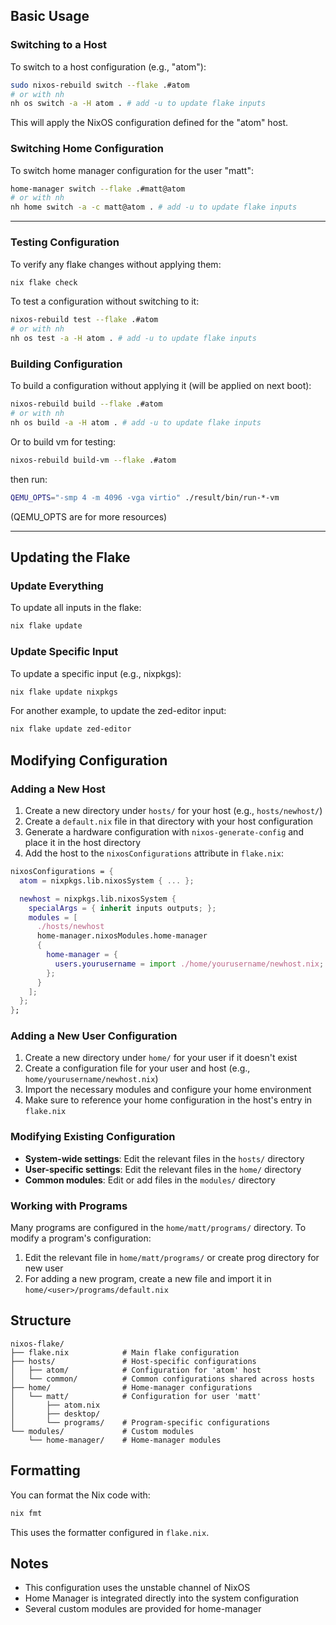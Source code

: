 ## Basic Usage
### Switching to a Host

To switch to a host configuration (e.g., "atom"):
```bash
sudo nixos-rebuild switch --flake .#atom
# or with nh
nh os switch -a -H atom . # add -u to update flake inputs
```
This will apply the NixOS configuration defined for the "atom" host.

### Switching Home Configuration
To switch home manager configuration for the user "matt":
```bash
home-manager switch --flake .#matt@atom
# or with nh
nh home switch -a -c matt@atom . # add -u to update flake inputs
```

---

### Testing Configuration
To verify any flake changes without applying them:
```bash
nix flake check
```

To test a configuration without switching to it:
```bash
nixos-rebuild test --flake .#atom
# or with nh
nh os test -a -H atom . # add -u to update flake inputs
```

### Building Configuration
To build a configuration without applying it (will be applied on next boot):
```bash
nixos-rebuild build --flake .#atom
# or with nh
nh os build -a -H atom . # add -u to update flake inputs
```
Or to build vm for testing:
```bash
nixos-rebuild build-vm --flake .#atom
```
then run:
```bash
QEMU_OPTS="-smp 4 -m 4096 -vga virtio" ./result/bin/run-*-vm
```
(QEMU_OPTS are for more resources)

---

## Updating the Flake
### Update Everything
To update all inputs in the flake:
```bash
nix flake update
```

### Update Specific Input
To update a specific input (e.g., nixpkgs):
```bash
nix flake update nixpkgs
```

For another example, to update the zed-editor input:
```bash
nix flake update zed-editor
```

## Modifying Configuration
### Adding a New Host

1. Create a new directory under `hosts/` for your host (e.g., `hosts/newhost/`)
2. Create a `default.nix` file in that directory with your host configuration
3. Generate a hardware configuration with `nixos-generate-config` and place it in the host directory
4. Add the host to the `nixosConfigurations` attribute in `flake.nix`:

```nix
nixosConfigurations = {
  atom = nixpkgs.lib.nixosSystem { ... };

  newhost = nixpkgs.lib.nixosSystem {
    specialArgs = { inherit inputs outputs; };
    modules = [
      ./hosts/newhost
      home-manager.nixosModules.home-manager
      {
        home-manager = {
          users.yourusername = import ./home/yourusername/newhost.nix;
        };
      }
    ];
  };
};
```

### Adding a New User Configuration

1. Create a new directory under `home/` for your user if it doesn't exist
2. Create a configuration file for your user and host (e.g., `home/yourusername/newhost.nix`)
3. Import the necessary modules and configure your home environment
4. Make sure to reference your home configuration in the host's entry in `flake.nix`

### Modifying Existing Configuration

- **System-wide settings**: Edit the relevant files in the `hosts/` directory
- **User-specific settings**: Edit the relevant files in the `home/` directory
- **Common modules**: Edit or add files in the `modules/` directory

### Working with Programs

Many programs are configured in the `home/matt/programs/` directory. To modify a program's configuration:

1. Edit the relevant file in `home/matt/programs/` or create prog directory for new user
2. For adding a new program, create a new file and import it in `home/<user>/programs/default.nix`

## Structure

```
nixos-flake/
├── flake.nix            # Main flake configuration
├── hosts/               # Host-specific configurations
│   ├── atom/            # Configuration for 'atom' host
│   └── common/          # Common configurations shared across hosts
├── home/                # Home-manager configurations
│   └── matt/            # Configuration for user 'matt'
│       ├── atom.nix
│       ├── desktop/
│       └── programs/    # Program-specific configurations
└── modules/             # Custom modules
    └── home-manager/    # Home-manager modules
```

## Formatting

You can format the Nix code with:

```bash
nix fmt
```

This uses the formatter configured in `flake.nix`.

## Notes

- This configuration uses the unstable channel of NixOS
- Home Manager is integrated directly into the system configuration
- Several custom modules are provided for home-manager